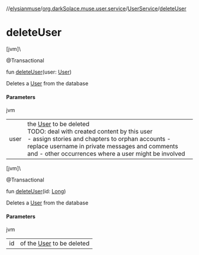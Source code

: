 //[elysianmuse](../../../index.md)/[org.darkSolace.muse.user.service](../index.md)/[UserService](index.md)/[deleteUser](delete-user.md)

# deleteUser

[jvm]\

@Transactional

fun [deleteUser](delete-user.md)(user: [User](../../org.darkSolace.muse.user.model/-user/index.md))

Deletes a [User](../../org.darkSolace.muse.user.model/-user/index.md) from the database

#### Parameters

jvm

| | |
|---|---|
| user | the [User](../../org.darkSolace.muse.user.model/-user/index.md) to be deleted<br>TODO: deal with created content by this user<br>-     assign stories and chapters to orphan accounts -     replace username in private messages and comments and -     other occurrences where a user might be involved |

[jvm]\

@Transactional

fun [deleteUser](delete-user.md)(id: [Long](https://kotlinlang.org/api/latest/jvm/stdlib/kotlin/-long/index.html))

Deletes a [User](../../org.darkSolace.muse.user.model/-user/index.md) from the database

#### Parameters

jvm

| | |
|---|---|
| id | of the [User](../../org.darkSolace.muse.user.model/-user/index.md) to be deleted |

